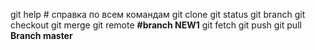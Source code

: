 git help # справка по всем командам
git clone
git status
git branch
git checkout
git merge
git remote
**#branch NEW1**
git fetch
git push
git pull
**Branch master**